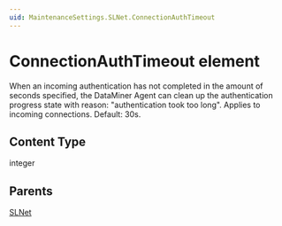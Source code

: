 ```yaml
---
uid: MaintenanceSettings.SLNet.ConnectionAuthTimeout
---
```


# ConnectionAuthTimeout element

When an incoming authentication has not completed in the amount of seconds specified, the DataMiner Agent can clean up the authentication progress state with reason: "authentication took too long". Applies to incoming connections. Default: 30s.

## Content Type

integer

## Parents

[SLNet](xref:MaintenanceSettings.SLNet)

